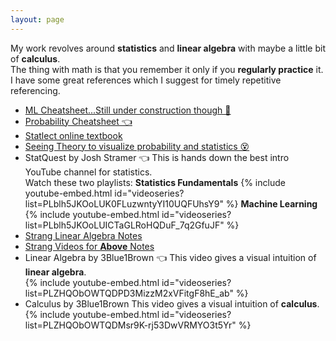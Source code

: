 ```yaml
---
layout: page
---
```


My work revolves around **statistics** and **linear algebra** with maybe a little bit of **calculus**.<br>
The thing with math is that you remember it only if you **regularly practice** it. <br>
I have some great references which I suggest for timely repetitive referencing. <br>
* [ML Cheatsheet...Still under construction though 🤔](https://ml-cheatsheet.readthedocs.io/en/latest/)
* [Probability Cheatsheet 👈](https://static1.squarespace.com/static/54bf3241e4b0f0d81bf7ff36/t/55e9494fe4b011aed10e48e5/1441352015658/probability_cheatsheet.pdf)
* [Statlect online textbook ](https://www.statlect.com/)
* [Seeing Theory to visualize probability and statistics 😵](https://seeing-theory.brown.edu/#firstPage)
* StatQuest by Josh Stramer 👈
This is hands down the best intro YouTube channel for statistics. <br>
Watch these two playlists:
**Statistics Fundamentals**
{% include youtube-embed.html id="videoseries?list=PLblh5JKOoLUK0FLuzwntyYI10UQFUhsY9" %}
**Machine Learning**
{% include youtube-embed.html id="videoseries?list=PLblh5JKOoLUICTaGLRoHQDuF_7q2GfuJF" %}
* [Strang Linear Algebra Notes](https://ocw.mit.edu/resources/res-18-010-a-2020-vision-of-linear-algebra-spring-2020/videos/MITRES_18_010S20_LA_Slides.pdf)
* [Strang Videos for **Above** Notes](https://ocw.mit.edu/resources/res-18-010-a-2020-vision-of-linear-algebra-spring-2020/videos/a-new-way-to-start-linear-algebra/)
* Linear Algebra by 3Blue1Brown 👈
This video gives a visual intuition of **linear algebra**. <br>
{% include youtube-embed.html id="videoseries?list=PLZHQObOWTQDPD3MizzM2xVFitgF8hE_ab" %}
* Calculus by 3Blue1Brown
This video gives a visual intuition of **calculus**. <br>
{% include youtube-embed.html id="videoseries?list=PLZHQObOWTQDMsr9K-rj53DwVRMYO3t5Yr" %}

